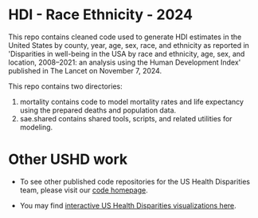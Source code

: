 # HDI - Race Ethnicity - 2024

This repo contains cleaned code used to generate HDI estimates in the United States by county, year, age, sex, race, and ethnicity as reported in 'Disparities in well-being in the USA by race and ethnicity, age, sex, and location, 2008–2021: an analysis using the Human Development Index' published in The Lancet on November 7, 2024.

This repo contains two directories:

1) mortality contains code to model mortality rates and life expectancy using the prepared deaths and population data.
2) sae.shared contains shared tools, scripts, and related utilities for modeling.

# Other USHD work

* To see other published code repositories for the US Health Disparities team, please visit our [code homepage](https://github.com/ihmeuw/USHD/tree/main).

* You may find [interactive US Health Disparities visualizations here](https://vizhub.healthdata.org/subnational/usa).